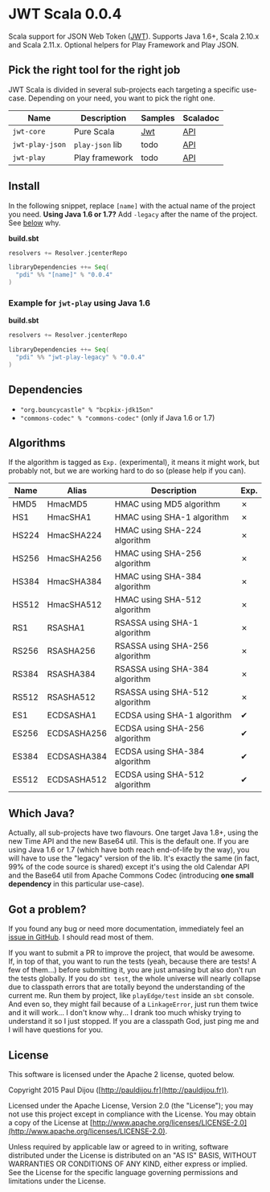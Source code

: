 # JWT Scala 0.0.4

Scala support for JSON Web Token ([JWT](http://tools.ietf.org/html/draft-ietf-oauth-json-web-token)). Supports Java 1.6+, Scala 2.10.x and Scala 2.11.x. Optional helpers for Play Framework and Play JSON.

## Pick the right tool for the right job

JWT Scala is divided in several sub-projects each targeting a specific use-case. Depending on your need, you want to pick the right one.

| Name | Description | Samples | Scaladoc |
|------|-------------|---------|----------|
|`jwt-core`|Pure Scala|[Jwt](/jwt-scala/samples/jwt-core)|[API](/jwt-scala/api/latest/jwt-core)|
|`jwt-play-json`|`play-json` lib|todo|[API](/jwt-scala/api/latest/jwt-play-json)|
|`jwt-play`|Play framework|todo|[API](/jwt-scala/api/latest/jwt-play)|

## Install

In the following snippet, replace `[name]` with the actual name of the project you need. **Using Java 1.6 or 1.7?** Add `-legacy` after the name of the project. See [below](#which-java) why.

**build.sbt**
```scala
resolvers += Resolver.jcenterRepo

libraryDependencies ++= Seq(
  "pdi" %% "[name]" % "0.0.4"
)
```

### Example for `jwt-play` using Java 1.6

**build.sbt**
```scala
resolvers += Resolver.jcenterRepo

libraryDependencies ++= Seq(
  "pdi" %% "jwt-play-legacy" % "0.0.4"
)
```

## Dependencies

- `"org.bouncycastle" % "bcpkix-jdk15on"`
- `"commons-codec" % "commons-codec"` (only if Java 1.6 or 1.7)

## Algorithms

If the algorithm is tagged as `Exp.` (experimental), it means it might work, but probably not, but we are working hard to do so (please help if you can).

|Name|Alias|Description|Exp.|
|----|-----|-----------|----|
|HMD5|HmacMD5|HMAC using MD5 algorithm|✗|
|HS1|HmacSHA1|HMAC using SHA-1 algorithm|✗|
|HS224|HmacSHA224|HMAC using SHA-224 algorithm|✗|
|HS256|HmacSHA256|HMAC using SHA-256 algorithm|✗|
|HS384|HmacSHA384|HMAC using SHA-384 algorithm|✗|
|HS512|HmacSHA512|HMAC using SHA-512 algorithm|✗|
|RS1|RSASHA1|RSASSA using SHA-1 algorithm|✗|
|RS256|RSASHA256|RSASSA using SHA-256 algorithm|✗|
|RS384|RSASHA384|RSASSA using SHA-384 algorithm|✗|
|RS512|RSASHA512|RSASSA using SHA-512 algorithm|✗|
|ES1|ECDSASHA1|ECDSA using SHA-1 algorithm|✔|
|ES256|ECDSASHA256|ECDSA using SHA-256 algorithm|✔|
|ES384|ECDSASHA384|ECDSA using SHA-384 algorithm|✔|
|ES512|ECDSASHA512|ECDSA using SHA-512 algorithm|✔|

## Which Java?

Actually, all sub-projects have two flavours. One target Java 1.8+, using the new Time API and the new Base64 util. This is the default one. If you are using Java 1.6 or 1.7 (which have both reach end-of-life by the way), you will have to use the "legacy" version of the lib. It's exactly the same (in fact, 99% of the code source is shared) except it's using the old Calendar API and the Base64 util from Apache Commons Codec (introducing **one small dependency** in this particular use-case).

## Got a problem?

If you found any bug or need more documentation, immediately feel an [issue in GitHub](https://github.com/pauldijou/jwt-scala/issues). I should read most of them.

If you want to submit a PR to improve the project, that would be awesome. If, in top of that, you want to run the tests (yeah, because there are tests! A few of them...) before submitting it, you are just amasing but also don't run the tests globally. If you do `sbt test`, the whole universe will nearly collapse due to classpath errors that are totally beyond the understanding of the current me. Run them by project, like `playEdge/test` inside an `sbt` console. And even so, they might fail because of a `LinkageError`, just run them twice and it will work... I don't know why... I drank too much whisky trying to understand it so I just stopped. If you are a classpath God, just ping me and I will have questions for you.

## License

This software is licensed under the Apache 2 license, quoted below.

Copyright 2015 Paul Dijou ([http://pauldijou.fr](http://pauldijou.fr)).

Licensed under the Apache License, Version 2.0 (the "License"); you may not use this project except in compliance with the License. You may obtain a copy of the License at [http://www.apache.org/licenses/LICENSE-2.0](http://www.apache.org/licenses/LICENSE-2.0).

Unless required by applicable law or agreed to in writing, software distributed under the License is distributed on an "AS IS" BASIS, WITHOUT WARRANTIES OR CONDITIONS OF ANY KIND, either express or implied. See the License for the specific language governing permissions and limitations under the License.
